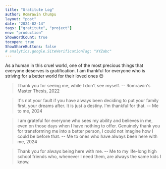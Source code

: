 ```yaml
---
title: "Gratitute Log"
author: Romrawin Chumpu
layout: "post"
date: "2024-02-14"
tags: ["gratitute", "project"]
env: "production"
ShowWordCount: true
tocopen: true
ShowShareButtons: false
# analytics.google.SiteVerificationTag: "XYZabc"
---
```


As a human in this cruel world, one of the most precious things that everyone deserves is gratification. I am thankful for everyone who is striving for a better world for their loved ones 😊

> Thank you for seeing me, while I don't see myself. -- Romrawin's Master Thesis, 2022

> It's not your fault if you have always been deciding to put your family first, your dreams after. It is just a destiny. I'm thankful for that. -- Me to me, 2024

> I am grateful for everyone who sees my ability and believes in me, even on those days when I have nothing to offer. Genuinely thank you for transforming me into a better person, I could not imagine how I could be before that. -- Me to ones who have always been here with me, 2024

> Thank you for always being here with me. -- Me to my life-long high school friends who, whenever I need them, are always the same kids I know.

